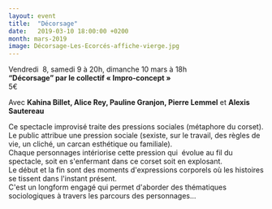 ```yaml
---
layout: event
title:  "Décorsage"
date:   2019-03-10 18:00:00 +0200
month: mars-2019
image: Décorsage-Les-Ecorcés-affiche-vierge.jpg
---
```




Vendredi  8, samedi 9 à 20h, dimanche 10 mars à 18h  
**“Décorsage” par le collectif « Impro-concept »**  
5€



Avec **Kahina Billet, Alice Rey, Pauline Granjon, Pierre Lemmel** et **Alexis Sautereau**

<div>
  Ce spectacle improvisé traite des pressions sociales (métaphore du corset). Le public attribue une pression sociale (sexiste, sur le travail, des règles de vie, un cliché, un carcan esthétique ou familiale).
</div>

<div>
  Chaque personnages intériorise cette pression qui  évolue au fil du spectacle, soit en s'enfermant dans ce corset soit en explosant.
</div>

<div>
  Le début et la fin sont des moments d'expressions corporels où les histoires se tissent dans l'instant présent.
</div>

<div>
  C'est un longform engagé qui permet d'aborder des thématiques sociologiques à travers les parcours des personnages...
</div>